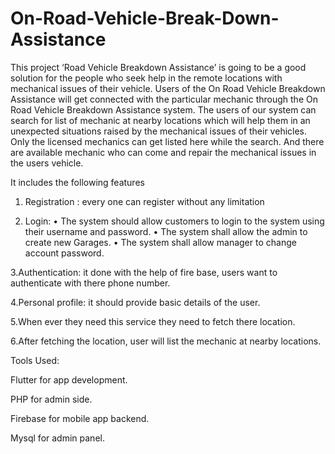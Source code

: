 # On-Road-Vehicle-Break-Down-Assistance
This project ‘Road Vehicle Breakdown Assistance’ is going to be a good solution for the 
people who seek help in the remote locations with mechanical issues of their vehicle. Users of
the On Road Vehicle Breakdown Assistance will get connected with the particular mechanic 
through the On Road Vehicle Breakdown Assistance system.
The users of our system can search for list of mechanic at nearby locations which will help 
them in an unexpected situations raised by the mechanical issues of their vehicles. Only the 
licensed mechanics can get listed here while the search. And there are available mechanic 
who can come and repair the mechanical issues in the users vehicle.

It includes the following features

1. Registration : every one can register without any limitation

2. Login:
• The system should allow customers to login to the system using their username and 
password.
• The system shall allow the admin to create new Garages.
• The system shall allow manager to change account password.

3.Authentication: it done with the help of fire base, users want to authenticate with there 
phone number.

4.Personal profile: it should provide basic details of the user.

5.When ever they need this service they need to fetch there location.

6.After fetching the location, user will list the mechanic at nearby locations.

Tools Used:

Flutter for app development.

PHP for admin side.

Firebase for mobile app backend.

Mysql for admin panel.

